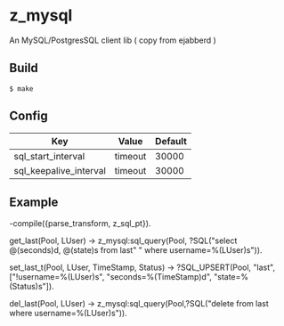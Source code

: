 z_mysql
=====

An MySQL/PostgresSQL client lib ( copy from ejabberd )

Build
-----

    $ make

Config
-----

| Key 	| Value 	| Default 	|
|-----	|-------	|---------	|
|  sql_start_interval	|  timeout	|  30000	|
|  sql_keepalive_interval	|  timeout	|  30000	|



Example
-------
-compile({parse_transform, z_sql_pt}).

get_last(Pool, LUser) ->
    z_mysql:sql_query(Pool,
?SQL("select @(seconds)d, @(state)s from last"
    " where username=%(LUser)s")).

set_last_t(Pool, LUser, TimeStamp, Status) ->
    ?SQL_UPSERT(Pool, "last",
                ["!username=%(LUser)s",
                 "seconds=%(TimeStamp)d",
                 "state=%(Status)s"]).

del_last(Pool, LUser) ->
    z_mysql:sql_query(Pool,?SQL("delete from last where username=%(LUser)s")).